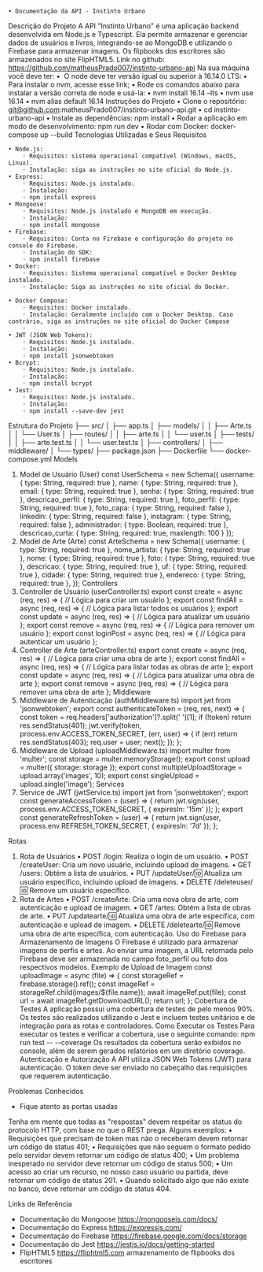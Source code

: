     • Documentação da API - Instinto Urbano
Descrição do Projeto
A API "Instinto Urbano" é uma aplicação backend desenvolvida em Node.js e Typescript. Ela permite armazenar e gerenciar dados de usuários e livros, integrando-se ao MongoDB e utilizando o Firebase para armazenar imagens. Os flipbooks dos escritores são armazenados no site FlipHTML5.
Link no github: https://github.com/matheusPrado007/instinto-urbano-api
Na sua máquina você deve ter:
    •  O node deve ter versão igual ou superior à 16.14.0 LTS:
    • Para instalar o nvm, acesse esse link;
    • Rode os comandos abaixo para instalar a versão correta de node e usá-la:
    • nvm install 16.14 –lts
    • nvm use 16.14
    • nvm alias default 16.14
Instruções do Projeto
    • Clone o repositório: git@github.com:matheusPrado007/instinto-urbano-api.git
    • cd instinto-urbano-api
    • Instale as dependências: npm install
    • Rodar a aplicação em modo de desenvolvimento: npm run dev
    • Rodar com Docker: docker-compose up --build
Tecnologias Utilizadas e Seus Requisitos
      
    • Node.js:
        ◦ Requisitos: sistema operacional compatível (Windows, macOS, Linux).
        ◦ Instalação: siga as instruções no site oficial do Node.js.
    • Express:
        ◦ Requisitos: Node.js instalado.
        ◦ Instalação:
        ◦ npm install express
    • Mongoose:
        ◦ Requisitos: Node.js instalado e MongoDB em execução.
        ◦ Instalação:
        ◦ npm install mongoose
    • Firebase:
        ◦ Requisitos: Conta no Firebase e configuração do projeto no console do Firebase.
        ◦ Instalação do SDK:
        ◦ npm install firebase
    • Docker:
        ◦ Requisitos: Sistema operacional compatível e Docker Desktop instalado.
        ◦ Instalação: Siga as instruções no site oficial do Docker.

    • Docker Compose:
        ◦ Requisitos: Docker instalado.
        ◦ Instalação: Geralmente incluído com o Docker Desktop. Caso contrário, siga as instruções no site oficial do Docker Compose
        ◦ 
    • JWT (JSON Web Tokens):
        ◦ Requisitos: Node.js instalado.
        ◦ Instalação:
        ◦ npm install jsonwebtoken
    • Bcrypt:
        ◦ Requisitos: Node.js instalado.
        ◦ Instalação:
        ◦ npm install bcrypt
    • Jest:
        ◦ Requisitos: Node.js instalado.
        ◦ Instalação:
        ◦ npm install --save-dev jest
Estrutura do Projeto
├── src/
│   ├── app.ts
│   ├── models/
│   │   ├── Arte.ts
│   │   └── User.ts
│   ├── routes/
│   │   ├── arte.ts
│   │   └── user.ts
│   ├── tests/
│   │   ├── arte.test.ts
│   │   └── user.test.ts
│   ├── controllers/
│   ├── middleware/
│   └── types/
├── package.json
├── Dockerfile
└── docker-compose.yml
Models
1. Model de Usuário (User)
const UserSchema = new Schema({
  username: { type: String, required: true },
  name: { type: String, required: true },
  email: { type: String, required: true },
  senha: { type: String, required: true },
  descricao_perfil: { type: String, required: true },
  foto_perfil: { type: String, required: true },
  foto_capa: { type: String, required: false },
  linkedin: { type: String, required: false },
  instagram: { type: String, required: false },
  administrador: { type: Boolean, required: true },
  descricao_curta: { type: String, required: true, maxlength: 100 }
});
2. Model de Arte (Arte)
const ArteSchema = new Schema({
    username: { type: String, required: true },
    nome_artista: { type: String, required: true },
    nome: { type: String, required: true },
    foto: { type: String, required: true },
    descricao: { type: String, required: true },
    uf: { type: String, required: true },
    cidade: { type: String, required: true },
    endereco: { type: String, required: true },
});
Controllers
1. Controller de Usuário (userController.ts)
export const create = async (req, res) => { // Lógica para criar um usuário };
export const findAll = async (req, res) => { // Lógica para listar todos os usuários };
export const update = async (req, res) => { // Lógica para atualizar um usuário };
export const remove = async (req, res) => { // Lógica para remover um usuário };
export const loginPost = async (req, res) => { // Lógica para autenticar um usuário };
2. Controller de Arte (arteController.ts)
export const create = async (req, res) => { // Lógica para criar uma obra de arte };
export const findAll = async (req, res) => { // Lógica para listar todas as obras de arte };
export const update = async (req, res) => { // Lógica para atualizar uma obra de arte };
export const remove = async (req, res) => { // Lógica para remover uma obra de arte };
Middleware
1. Middleware de Autenticação (authMiddleware.ts)
import jwt from 'jsonwebtoken';
export const authenticateToken = (req, res, next) => { const token = req.headers['authorization']?.split(' ')[1]; if (!token) return res.sendStatus(401);
jwt.verify(token, process.env.ACCESS_TOKEN_SECRET, (err, user) => { if (err) return res.sendStatus(403); req.user = user; next(); }); };
2. Middleware de Upload (uploadMiddleware.ts)
import multer from 'multer';
const storage = multer.memoryStorage(); export const upload = multer({ storage: storage });
export const multipleUploadStorage = upload.array('images', 10); export const singleUpload = upload.single('image');
Services
1. Service de JWT (jwtService.ts)
import jwt from 'jsonwebtoken';
export const generateAccessToken = (user) => { return jwt.sign(user, process.env.ACCESS_TOKEN_SECRET, { expiresIn: '15m' }); };
export const generateRefreshToken = (user) => { return jwt.sign(user, process.env.REFRESH_TOKEN_SECRET, { expiresIn: '7d' }); };

Rotas
1. Rota de Usuários
    • POST /login: Realiza o login de um usuário.
    • POST /createUser: Cria um novo usuário, incluindo upload de imagens.
    • GET /users: Obtém a lista de usuários.
    • PUT /updateUser/:id: Atualiza um usuário específico, incluindo upload de imagens.
    • DELETE /deleteuser/:id: Remove um usuário específico.
2. Rota de Artes
    • POST /createArte: Cria uma nova obra de arte, com autenticação e upload de imagem.
    • GET /artes: Obtém a lista de obras de arte.
    • PUT /updatearte/:id: Atualiza uma obra de arte específica, com autenticação e upload de imagem.
    • DELETE /deletearte/:id: Remove uma obra de arte específica, com autenticação.
Uso do Firebase para Armazenamento de Imagens
O Firebase é utilizado para armazenar imagens de perfis e artes. Ao enviar uma imagem, a URL retornada pelo Firebase deve ser armazenada no campo foto_perfil ou foto dos respectivos modelos.
Exemplo de Upload de Imagem
const uploadImage = async (file) => { const storageRef = firebase.storage().ref(); const imageRef = storageRef.child(images/${file.name}); await imageRef.put(file); const url = await imageRef.getDownloadURL(); return url; };
Cobertura de Testes
A aplicação possui uma cobertura de testes de pelo menos 90%. Os testes são realizados utilizando o Jest e incluem testes unitários e de integração para as rotas e controladores.
Como Executar os Testes
Para executar os testes e verificar a cobertura, use o seguinte comando: npm run test -- --coverage
Os resultados da cobertura serão exibidos no console, além de serem gerados relatórios em um diretório coverage.
Autenticação e Autorização
A API utiliza JSON Web Tokens (JWT) para autenticação. O token deve ser enviado no cabeçalho das requisições que requerem autenticação.

 Problemas Conhecidos
- Fique atento as portas usadas

Tenha em mente que todas as "respostas" devem respeitar os status do protocolo HTTP, com base no que o REST prega.
Alguns exemplos:
    • Requisições que precisam de token mas não o receberam devem retornar um código de status 401;
    • Requisições que não seguem o formato pedido pelo servidor devem retornar um código de status 400;
    • Um problema inesperado no servidor deve retornar um código de status 500;
    • Um acesso ao criar um recurso, no nosso caso usuário ou partida, deve retornar um código de status 201.
    • Quando solicitado algo que não existe no banco, deve retornar um código de status 404.

 Links de Referência
- Documentação do Mongoose https://mongoosejs.com/docs/
- Documentação do Express https://expressjs.com/
- Documentação do Firebase https://firebase.google.com/docs/storage
- Documentação do Jest https://jestjs.io/docs/getting-started
- FlipHTML5 https://fliphtml5.com armazenamento de flipbooks dos escritores


